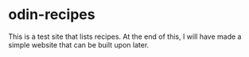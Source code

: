 # odin-recipes

This is a test site that lists recipes. At the end of this, I will have made a simple website that can be built upon later.
